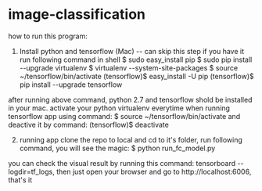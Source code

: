 # image-classification
how to run this program:
1. Install python and tensorflow (Mac) -- can skip this step if you have it
run following command in shell
$ sudo easy_install pip
$ sudo pip install --upgrade virtualenv
$ virtualenv --system-site-packages
$ source ~/tensorflow/bin/activate
(tensorflow)$ easy_install -U pip
(tensorflow)$ pip install --upgrade tensorflow 

after running above command, python 2.7 and tensorflow shold be installed in your mac. activate your python virtualenv everytime
when running tensorflow app using command: $ source ~/tensorflow/bin/activate and deactive it by command: (tensorflow)$ deactivate


2. running app
clone the repo to local and cd to it's folder, run following command, you will see the magic:
$ python run_fc_model.py

you can check the visual result by running this command: tensorboard --logdir=tf_logs, then just open your browser and go to
http://localhost:6006, that's it
